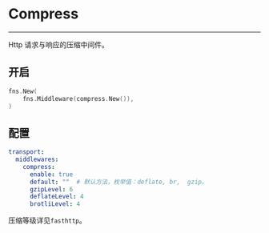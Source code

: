 # Compress

---

Http 请求与响应的压缩中间件。

## 开启
```go
fns.New(
	fns.Middleware(compress.New()),  
)
```

## 配置
```yaml
transport:
  middlewares:
    compress:
      enable: true
      default: ""  # 默认方法，枚举值：deflate, br,  gzip。
      gzipLevel: 6  
      deflateLevel: 4 
      brotliLevel: 4
```
压缩等级详见`fasthttp`。
